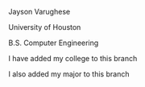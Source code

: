 Jayson Varughese

University of Houston

B.S. Computer Engineering

I have added my college to this branch

I also added my major to this branch
